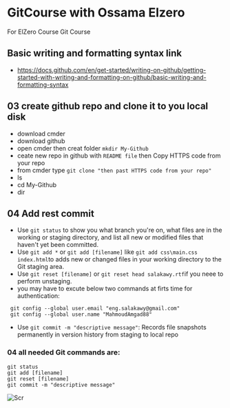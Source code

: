 # GitCourse with Ossama Elzero
For ElZero Course Git Course
## Basic writing and formatting syntax link
* https://docs.github.com/en/get-started/writing-on-github/getting-started-with-writing-and-formatting-on-github/basic-writing-and-formatting-syntax
## 03 create github repo and clone it to you local disk
* download cmder
* download github
* open cmder then creat folder `mkdir My-Github`
* ceate new repo in github with `README file` then Copy HTTPS code from your repo
* from cmder type `git clone "then past HTTPS code from your repo"`
* ls
* cd My-Github
* dir
## 04 Add rest commit
* Use `git status` to show you what branch you're on, what files are in the working or staging directory, and list all new or modified files that haven't yet been committed.
* Use `git add *` or `git add [filename]` like `git add css\main.css index.html`to adds new or changed files in your working directory to the Git staging area.
* Use `git reset [filename]` or `git reset head salakawy.rtf`if you neee to perform unstaging.
* you may have to excute below two commands at firts time for authentication:
 ```
  git config --global user.email "eng.salakawy@gmail.com"
  git config --global user.name "MahmoudAmgad88"
```
* Use `git commit -m "descriptive message"`: Records file snapshots permanently in version history from staging to local repo

### 04 all needed Git commands are:
```
git status
git add [filename]
git reset [filename]
git commit -m "descriptive message"
```

![Scr](https://github.com/MahmoudAmgad88/GitCourse/assets/54455617/ccdf5282-c724-4817-880f-1617489429d8)

